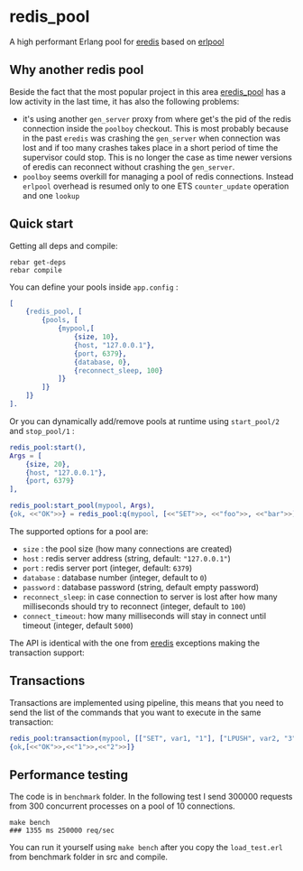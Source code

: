redis_pool
================

A high performant Erlang pool for [eredis][1] based on [erlpool][2] 

Why another redis pool
------------------

Beside the fact that the most popular project in this area [eredis_pool][3] has a low activity in the last time, it has also the following problems:
  
- it's using another `gen_server` proxy from where get's the pid of the redis connection inside the `poolboy` checkout. This is
most probably because in the past `eredis` was crashing the `gen_server` when connection was lost and if too many crashes takes place
in a short period of time the supervisor could stop. This is no longer the case as time newer versions of eredis can reconnect without
crashing the `gen_server`.
- `poolboy` seems overkill for managing a pool of redis connections. Instead `erlpool` overhead is resumed only to one ETS `counter_update` operation and one `lookup`   


Quick start
-----------

Getting all deps and compile:

```
rebar get-deps
rebar compile
```

You can define your pools inside `app.config` :

```erlang
[
    {redis_pool, [
        {pools, [
            {mypool,[
                {size, 10},
                {host, "127.0.0.1"},
                {port, 6379},
                {database, 0},
                {reconnect_sleep, 100}
            ]}
        ]}
    ]}
].
```

Or you can dynamically add/remove pools at runtime using `start_pool/2` and `stop_pool/1` :


```erlang 
redis_pool:start(),
Args = [
    {size, 20},
    {host, "127.0.0.1"},
    {port, 6379}
],

redis_pool:start_pool(mypool, Args),
{ok, <<"OK">>} = redis_pool:q(mypool, [<<"SET">>, <<"foo">>, <<"bar">>]).
```

The supported options for a pool are:

- `size` : the pool size (how many connections are created)
- `host` : redis server address (string, default: `"127.0.0.1"`)
- `port` : redis server port (integer, default: `6379`)
- `database` : database number (integer, default to `0`)
- `password` : database password (string, default empty password)
- `reconnect_sleep`: in case connection to server is lost after how many milliseconds should try to reconnect (integer, default to `100`)
- `connect_timeout`: how many milliseconds will stay in connect until timeout (integer, default `5000`)

The API is identical with the one from [eredis][1] exceptions making the transaction support:

Transactions
-------

Transactions are implemented using pipeline, this means that you need to send the list of the commands that you want to execute in the same transaction:

```erlang 
redis_pool:transaction(mypool, [["SET", var1, "1"], ["LPUSH", var2, "3"], ["LPUSH", var2, "2"]]).
{ok,[<<"OK">>,<<"1">>,<<"2">>]}
```

Performance testing
-----------

The code is in `benchmark` folder. In the following test I send 300000 requests from 300 concurrent processes on a pool of 10 connections.

```
make bench
### 1355 ms 250000 req/sec  
```

You can run it yourself using `make bench` after you copy the `load_test.erl` from benchmark folder in src and compile. 

[1]:https://github.com/wooga/eredis
[2]:https://github.com/silviucpp/erlpool
[3]:https://github.com/hiroeorz/eredis_pool

